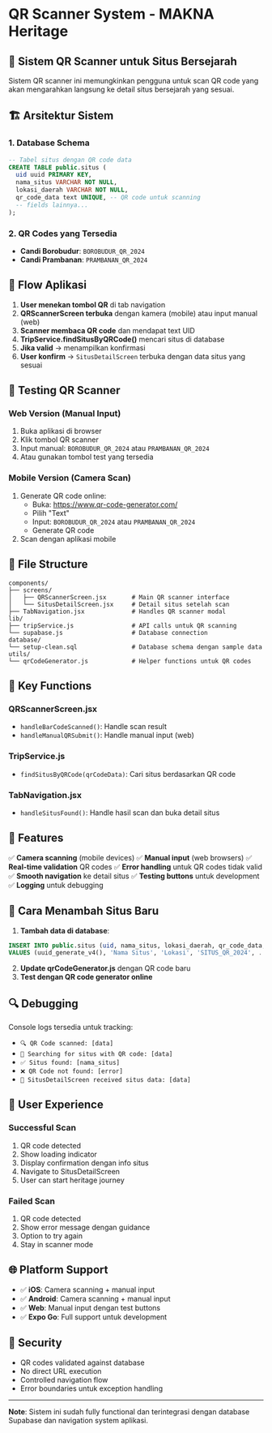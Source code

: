 # QR Scanner System - MAKNA Heritage

## 📱 Sistem QR Scanner untuk Situs Bersejarah

Sistem QR scanner ini memungkinkan pengguna untuk scan QR code yang akan mengarahkan langsung ke detail situs bersejarah yang sesuai.

## 🏗️ Arsitektur Sistem

### 1. Database Schema
```sql
-- Tabel situs dengan QR code data
CREATE TABLE public.situs (
  uid uuid PRIMARY KEY,
  nama_situs VARCHAR NOT NULL,
  lokasi_daerah VARCHAR NOT NULL,
  qr_code_data text UNIQUE, -- QR code untuk scanning
  -- fields lainnya...
);
```

### 2. QR Codes yang Tersedia
- **Candi Borobudur**: `BOROBUDUR_QR_2024`
- **Candi Prambanan**: `PRAMBANAN_QR_2024`

## 🔄 Flow Aplikasi

1. **User menekan tombol QR** di tab navigation
2. **QRScannerScreen terbuka** dengan kamera (mobile) atau input manual (web)
3. **Scanner membaca QR code** dan mendapat text UID
4. **TripService.findSitusByQRCode()** mencari situs di database
5. **Jika valid** → menampilkan konfirmasi
6. **User konfirm** → `SitusDetailScreen` terbuka dengan data situs yang sesuai

## 🧪 Testing QR Scanner

### Web Version (Manual Input)
1. Buka aplikasi di browser
2. Klik tombol QR scanner
3. Input manual: `BOROBUDUR_QR_2024` atau `PRAMBANAN_QR_2024`
4. Atau gunakan tombol test yang tersedia

### Mobile Version (Camera Scan)
1. Generate QR code online:
   - Buka: https://www.qr-code-generator.com/
   - Pilih "Text"
   - Input: `BOROBUDUR_QR_2024` atau `PRAMBANAN_QR_2024`
   - Generate QR code
2. Scan dengan aplikasi mobile

## 📁 File Structure

```
components/
├── screens/
│   ├── QRScannerScreen.jsx       # Main QR scanner interface
│   └── SitusDetailScreen.jsx     # Detail situs setelah scan
├── TabNavigation.jsx             # Handles QR scanner modal
lib/
├── tripService.js                # API calls untuk QR scanning
└── supabase.js                   # Database connection
database/
└── setup-clean.sql               # Database schema dengan sample data
utils/
└── qrCodeGenerator.js            # Helper functions untuk QR codes
```

## 🔧 Key Functions

### QRScannerScreen.jsx
- `handleBarCodeScanned()`: Handle scan result
- `handleManualQRSubmit()`: Handle manual input (web)

### TripService.js
- `findSitusByQRCode(qrCodeData)`: Cari situs berdasarkan QR code

### TabNavigation.jsx
- `handleSitusFound()`: Handle hasil scan dan buka detail situs

## 🎯 Features

✅ **Camera scanning** (mobile devices)
✅ **Manual input** (web browsers)
✅ **Real-time validation** QR codes
✅ **Error handling** untuk QR codes tidak valid
✅ **Smooth navigation** ke detail situs
✅ **Testing buttons** untuk development
✅ **Logging** untuk debugging

## 🚀 Cara Menambah Situs Baru

1. **Tambah data di database**:
```sql
INSERT INTO public.situs (uid, nama_situs, lokasi_daerah, qr_code_data, ...)
VALUES (uuid_generate_v4(), 'Nama Situs', 'Lokasi', 'SITUS_QR_2024', ...);
```

2. **Update qrCodeGenerator.js** dengan QR code baru
3. **Test dengan QR code generator online**

## 🔍 Debugging

Console logs tersedia untuk tracking:
- `🔍 QR Code scanned: [data]`
- `🔎 Searching for situs with QR code: [data]`
- `✅ Situs found: [nama_situs]`
- `❌ QR Code not found: [error]`
- `📍 SitusDetailScreen received situs data: [data]`

## 📱 User Experience

### Successful Scan
1. QR code detected
2. Show loading indicator
3. Display confirmation dengan info situs
4. Navigate to SitusDetailScreen
5. User can start heritage journey

### Failed Scan
1. QR code detected
2. Show error message dengan guidance
3. Option to try again
4. Stay in scanner mode

## 🌐 Platform Support

- ✅ **iOS**: Camera scanning + manual input
- ✅ **Android**: Camera scanning + manual input  
- ✅ **Web**: Manual input dengan test buttons
- ✅ **Expo Go**: Full support untuk development

## 🔐 Security

- QR codes validated against database
- No direct URL execution
- Controlled navigation flow
- Error boundaries untuk exception handling

---

**Note**: Sistem ini sudah fully functional dan terintegrasi dengan database Supabase dan navigation system aplikasi.
